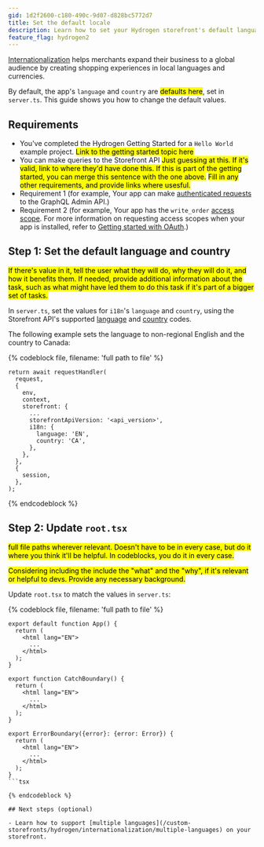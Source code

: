 ```yaml
---
gid: 1d2f2600-c180-490c-9d07-d828bc5772d7
title: Set the default locale
description: Learn how to set your Hydrogen storefront's default language and country
feature_flag: hydrogen2
---
```


[Internationalization](/custom-storefronts/hydrogen/internationalization) helps merchants expand their business to a global audience by creating shopping experiences in local languages and currencies.

By default, the app's `language` and `country` are <mark>defaults here</mark>, set in `server.ts`. This guide shows you how to change the default values.

## Requirements

- You've completed the Hydrogen Getting Started for a `Hello World` example project. <mark>Link to the getting started topic here</mark>
- You can make queries to the Storefront API <mark>Just guessing at this. If it's valid, link to where they'd have done this. If this is part of the getting started, you can merge this sentence with the one above.</mark>
<mark>Fill in any other requirements, and provide links where usesful.</mark>
- Requirement 1 (for example, Your app can make [authenticated requests](/api/admin/getting-started) to the GraphQL Admin API.)
- Requirement 2 (for example, Your app has the `write_order` [access scope](/api/usage/access-scopes). For more information on requesting access scopes when your app is installed, refer to [Getting started with OAuth](/apps/auth/oauth/getting-started).)

## Step 1: Set the default language and country

<mark>If there's value in it, tell the user what they will do, why they will do it, and how it benefits them. If needed, provide additional information about the task, such as what might have led them to do this task if it's part of a bigger set of tasks.</mark>

In `server.ts`, set the values for `i18n`'s `language` and `country`, using the Storefront API's supported [language](/api/storefront/latest/enums/LanguageCode) and [country](/api/storefront/latest/enums/CountryCode) codes.

The following example sets the language to non-regional English and the country to Canada:

{% codeblock file, filename: 'full path to file' %}

```tsx
return await requestHandler(
  request,
  {
    env,
    context,
    storefront: {
      ...
      storefrontApiVersion: '<api_version>',
      i18n: {
        language: 'EN',
        country: 'CA',
      },
    },
  },
  {
    session,
  },
);
```

{% endcodeblock %}

## Step 2: Update `root.tsx`

<mark>full file paths wherever relevant. Doesn't have to be in every case, but do it where you think it'll be helpful. In codeblocks, you do it in every case.</mark>

<mark>Considering including the include the "what" and the "why", if it's relevant or helpful to devs. Provide any necessary background.</mark>

Update `root.tsx` to match the values in `server.ts`:

{% codeblock file, filename: 'full path to file' %}

```tsx
export default function App() {
  return (
    <html lang="EN">
      ...
    </html>
  );
}

export function CatchBoundary() {
  return (
    <html lang="EN">
      ...
    </html>
  );
}

export ErrorBoundary({error}: {error: Error}) {
  return (
    <html lang="EN">
      ...
    </html>
  );
}
```tsx

{% endcodeblock %}

## Next steps (optional)

- Learn how to support [multiple languages](/custom-storefronts/hydrogen/internationalization/multiple-languages) on your storefront.
